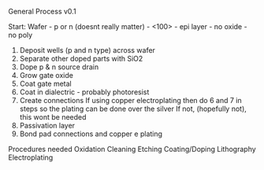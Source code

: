 General Process v0.1

Start: Wafer - p or n (doesnt really matter) - <100> - epi layer - no oxide - no poly
1. Deposit wells (p and n type) across wafer
2. Separate other doped parts with SiO2
3. Dope p & n source drain  
4. Grow gate oxide 
5. Coat gate metal
6. Coat in dialectric - probably photoresist
7. Create connections
If using copper electroplating then do 6 and 7 in steps so the plating can be done over the silver
If not, (hopefully not), this wont be needed
8. Passivation layer
9. Bond pad connections and copper e plating

Procedures needed
Oxidation
Cleaning
Etching 
Coating/Doping
Lithography  
Electroplating
